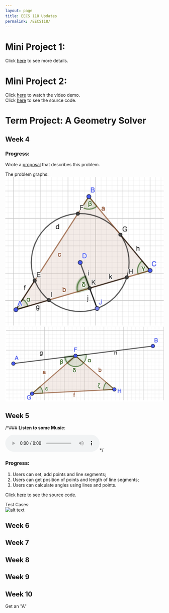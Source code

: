 ```yaml
---
layout: page
title: EECS 118 Updates
permalink: /EECS118/
---
```


# __Mini Project 1__:
Click [here](https://github.com/tianrenz2/EECS118/tree/master/Mini%20Project%201) to see more details.

# __Mini Project 2__:
Click [here](https://youtu.be/21JDG3WeS_4) to watch the video demo. <br/>
Click [here](https://github.com/tianrenz2/EECS118/tree/master/Mini%20Project%202) to see the source code.

# __Term Project: A Geometry Solver__

## __Week 4__
### __Progress:__
Wrote a [proposal](https://docs.google.com/document/d/1V8SPcFPg6eyj8idUQ9XdE9WonhJW-OK-4RmX6I3f0fk/edit?usp=sharing) that describes this problem.

The problem graphs:<br/>
![alt text](https://github.com/tianrenz2/EECS118/blob/master/Term%20Project/graph1.png?raw=true)
![alt text](https://github.com/tianrenz2/EECS118/blob/master/Term%20Project/graph2.png?raw=true)

## __Week 5__

/*### __Listen to some Music__:

<audio controls="controls">
  <source type="audio/mp3" src="/images/Reptilia.mp3"></source>
</audio>*/

### __Progress:__
  1. Users can set, add points and line segments;
  2. Users can get position of points and length of line segments;
  3. Users can calculate angles using lines and points.<br/>
  
  Click [here](https://github.com/tianrenz2/EECS118/tree/master/Term%20Project) to see the source code.
 
  Test Cases: <br/>
  ![alt text](https://github.com/tianrenz2/tianrenz2.github.io/blob/master/images/geometrysol/week5.png?raw=true)
 <br/>
## __Week 6__

## __Week 7__

## __Week 8__

## __Week 9__

## __Week 10__
Get an "A"
